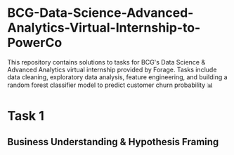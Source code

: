 # BCG-Data-Science-Advanced-Analytics-Virtual-Internship-to-PowerCo
This repository contains solutions to tasks for BCG's Data Science &amp; Advanced Analytics virtual internship provided by Forage. Tasks include data cleaning, exploratory data analysis, feature engineering, and building a random forest classifier model to predict customer churn probability 📊


# Task 1
## Business Understanding & Hypothesis Framing
